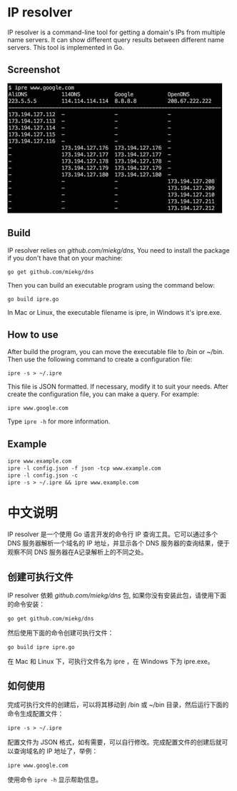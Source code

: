 # IP resolver

IP resolver is a command-line tool for getting a domain's IPs from multiple name servers. It can show different query results between different name servers. This tool is implemented in Go.

## Screenshot

![Screenshot of IP resolver](screenshot.png)

## Build

IP resolver relies on *github.com/miekg/dns*, You need to install the package if you don't have that on your machine:

    go get github.com/miekg/dns

Then you can build an executable program using the command below:

    go build ipre.go
    
In Mac or Linux, the executable filename is ipre, in Windows it's ipre.exe.

## How to use

After build the program, you can move the executable file to /bin or ~/bin. Then use the following command to create a configuration file:

    ipre -s > ~/.ipre

This file is JSON formatted. If necessary, modify it to suit your needs. After create the configuration file, you can make a query. For example:

    ipre www.google.com

Type `ipre -h` for more information.

## Example

    ipre www.example.com
    ipre -l config.json -f json -tcp www.example.com
    ipre -l config.json -c
    ipre -s > ~/.ipre && ipre www.example.com


# 中文说明

IP resolver 是一个使用 Go 语言开发的命令行 IP 查询工具。它可以通过多个 DNS 服务器解析一个域名的 IP 地址，并显示各个 DNS 服务器的查询结果，便于观察不同 DNS 服务器在A记录解析上的不同之处。

## 创建可执行文件

IP resolver 依赖 *github.com/miekg/dns* 包, 如果你没有安装此包，请使用下面的命令安装：

    go get github.com/miekg/dns

然后使用下面的命令创建可执行文件：

    go build ipre ipre.go
    
在 Mac 和 Linux 下，可执行文件名为 ipre ，在 Windows 下为 ipre.exe。

## 如何使用

完成可执行文件的创建后，可以将其移动到 /bin 或 ~/bin 目录，然后运行下面的命令生成配置文件：

    ipre -s > ~/.ipre

配置文件为 JSON 格式，如有需要，可以自行修改。完成配置文件的创建后就可以查询域名的 IP 地址了，举例：

    ipre www.google.com

使用命令 `ipre -h` 显示帮助信息。
